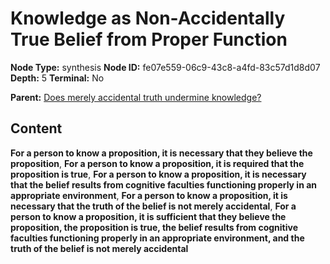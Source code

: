 # Knowledge as Non-Accidentally True Belief from Proper Function

**Node Type:** synthesis
**Node ID:** fe07e559-06c9-43c8-a4fd-83c57d1d8d07
**Depth:** 5
**Terminal:** No

**Parent:** [Does merely accidental truth undermine knowledge?](does-merely-accidental-truth-undermine-knowledge-antithesis-a77c65e4-2e94-4790-a140-89086d5a5e48.md)

## Content

**For a person to know a proposition, it is necessary that they believe the proposition**, **For a person to know a proposition, it is required that the proposition is true**, **For a person to know a proposition, it is necessary that the belief results from cognitive faculties functioning properly in an appropriate environment**, **For a person to know a proposition, it is necessary that the truth of the belief is not merely accidental**, **For a person to know a proposition, it is sufficient that they believe the proposition, the proposition is true, the belief results from cognitive faculties functioning properly in an appropriate environment, and the truth of the belief is not merely accidental**
